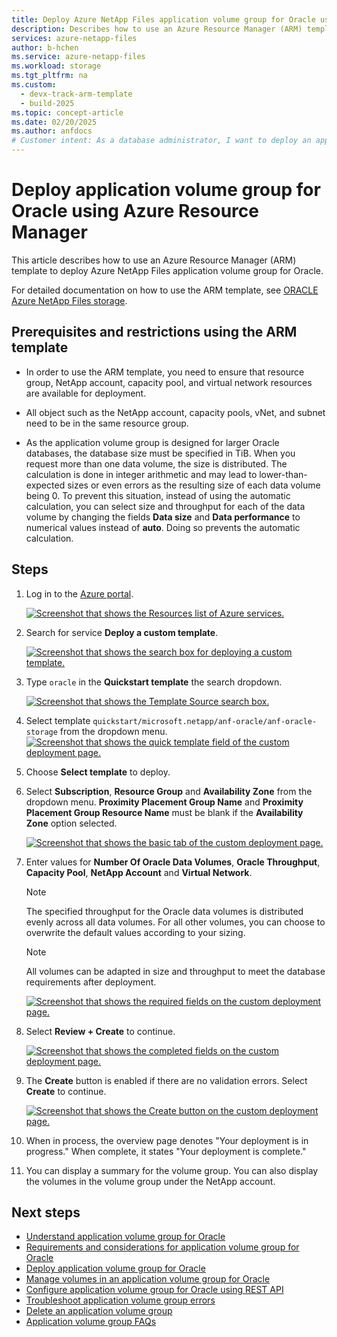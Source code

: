 ```yaml
---
title: Deploy Azure NetApp Files application volume group for Oracle using Azure Resource Manager 
description: Describes how to use an Azure Resource Manager (ARM) template to deploy Azure NetApp Files application volume group for Oracle.
services: azure-netapp-files
author: b-hchen
ms.service: azure-netapp-files
ms.workload: storage
ms.tgt_pltfrm: na
ms.custom:
  - devx-track-arm-template
  - build-2025
ms.topic: concept-article
ms.date: 02/20/2025
ms.author: anfdocs
# Customer intent: As a database administrator, I want to deploy an application volume group for Oracle using an ARM template, so that I can effectively manage storage resources for my Oracle databases in Azure.
---
```

# Deploy application volume group for Oracle using Azure Resource Manager

This article describes how to use an Azure Resource Manager (ARM) template to deploy Azure NetApp Files application volume group for Oracle. 

For detailed documentation on how to use the ARM template, see [ORACLE Azure NetApp Files storage](https://github.com/Azure/azure-quickstart-templates/blob/master/quickstarts/microsoft.netapp/anf-oracle/anf-oracle-storage/README.md). 

## Prerequisites and restrictions using the ARM template

* In order to use the ARM template, you need to ensure that resource group, NetApp account, capacity pool, and virtual network resources are available for deployment. 

* All object such as the NetApp account, capacity pools, vNet, and subnet need to be in the same resource group.

* As the application volume group is designed for larger Oracle databases, the database size must be specified in TiB. When you request more than one data volume, the size is distributed. The calculation is done in integer arithmetic and may lead to lower-than-expected sizes or even errors as the resulting size of each data volume being 0. To prevent this situation, instead of using the automatic calculation, you can select size and throughput for each of the data volume by changing the fields **Data size** and **Data performance** to numerical values instead of **auto**. Doing so prevents the automatic calculation.

## Steps

1.	Log in to the [Azure portal](https://portal.azure.com/).

    [ ![Screenshot that shows the Resources list of Azure services.](./media/volume-hard-quota-guidelines/oracle-resources.png) ](./media/volume-hard-quota-guidelines/oracle-resources.png#lightbox) 

2.	Search for service **Deploy a custom template**.

    [ ![Screenshot that shows the search box for deploying a custom template.](./media/volume-hard-quota-guidelines/resources-search-template.png) ](./media/volume-hard-quota-guidelines/resources-search-template.png#lightbox) 

    
3.	Type `oracle` in the **Quickstart template** the search dropdown.

    [ ![Screenshot that shows the Template Source search box.](./media/volume-hard-quota-guidelines/template-search.png) ](./media/volume-hard-quota-guidelines/template-search.png#lightbox) 
 

4.	Select template `quickstart/microsoft.netapp/anf-oracle/anf-oracle-storage` from the dropdown menu. 
    [ ![Screenshot that shows the quick template field of the custom deployment page.](./media/volume-hard-quota-guidelines/quick-template-deployment.png) ](./media/volume-hard-quota-guidelines/quick-template-deployment.png#lightbox) 
 
5. Choose **Select template** to deploy. 

6. Select **Subscription**, **Resource Group** and **Availability Zone** from the dropdown menu. 
    **Proximity Placement Group Name**  and **Proximity Placement Group Resource Name** must be blank if the **Availability Zone** option selected.

    [ ![Screenshot that shows the basic tab of the custom deployment page.](./media/volume-hard-quota-guidelines/custom-deploy-basic.png
    ) ](./media\/volume-hard-quota-guidelines/custom-deploy-basic.png#lightbox)  

7. Enter values for **Number Of Oracle Data Volumes**, **Oracle Throughput**, **Capacity Pool**, **NetApp Account** and **Virtual Network**.

    > [!NOTE]
    > The specified throughput for the Oracle data volumes is distributed evenly across all data volumes. For all other volumes, you can choose to overwrite the default values according to your sizing. 

    > [!NOTE]
    > All volumes can be adapted in size and throughput to meet the database requirements after deployment.

    [ ![Screenshot that shows the required fields on the custom deployment page.](./media/volume-hard-quota-guidelines/custom-deploy-oracle-required.png) ](./media/volume-hard-quota-guidelines/custom-deploy-oracle-required.png#lightbox)   

8.	Select **Review + Create** to continue.

    [ ![Screenshot that shows the completed fields on the custom deployment page.](./media/volume-hard-quota-guidelines/custom-deploy-oracle-completed.png) ](./media/volume-hard-quota-guidelines/custom-deploy-oracle-completed.png#lightbox)    

9.	The **Create** button is enabled if there are no validation errors. Select **Create** to continue. 

    [ ![Screenshot that shows the Create button on the custom deployment page.](./media/volume-hard-quota-guidelines/custom-deploy-oracle-create.png) ](./media/volume-hard-quota-guidelines/custom-deploy-oracle-create.png#lightbox) 

10.	When in process, the overview page denotes "Your deployment is in progress." When complete, it states "Your deployment is complete."
        
12.	You can display a summary for the volume group.	You can also display the volumes in the volume group under the NetApp account.

## Next steps

* [Understand application volume group for Oracle](application-volume-group-oracle-introduction.md)
* [Requirements and considerations for application volume group for Oracle](application-volume-group-oracle-considerations.md)
* [Deploy application volume group for Oracle](application-volume-group-oracle-deploy-volumes.md)
* [Manage volumes in an application volume group for Oracle](application-volume-group-manage-volumes-oracle.md)
* [Configure application volume group for Oracle using REST API](configure-application-volume-oracle-api.md) 
* [Troubleshoot application volume group errors](troubleshoot-application-volume-groups.md)
* [Delete an application volume group](application-volume-group-delete.md)
* [Application volume group FAQs](faq-application-volume-group.md)
